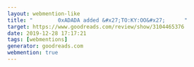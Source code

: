 ```yaml
---
layout: webmention-like
title: "        0xADADA added &#x27;TO:KY:OO&#x27;      "
target: https://www.goodreads.com/review/show/3104465376
date: 2019-12-28 17:17:21
tags: [webmentions]
generator: goodreads.com
webmention: true
---
```







